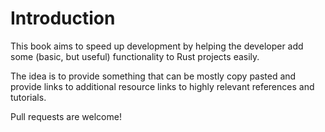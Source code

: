 # Introduction

This book aims to speed up development by helping the developer add some (basic, but useful) functionality to Rust projects easily.

The idea is to provide something that can be mostly copy pasted and provide links to additional resource links to highly relevant references and tutorials.

Pull requests are welcome!